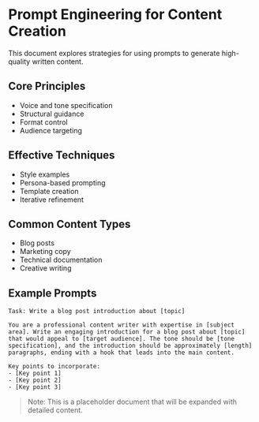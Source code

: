 # Prompt Engineering for Content Creation

This document explores strategies for using prompts to generate high-quality written content.

## Core Principles

- Voice and tone specification
- Structural guidance
- Format control
- Audience targeting

## Effective Techniques

- Style examples
- Persona-based prompting
- Template creation
- Iterative refinement

## Common Content Types

- Blog posts
- Marketing copy
- Technical documentation
- Creative writing

## Example Prompts

```
Task: Write a blog post introduction about [topic]

You are a professional content writer with expertise in [subject area]. Write an engaging introduction for a blog post about [topic] that would appeal to [target audience]. The tone should be [tone specification], and the introduction should be approximately [length] paragraphs, ending with a hook that leads into the main content.

Key points to incorporate:
- [Key point 1]
- [Key point 2]
- [Key point 3]
```

> Note: This is a placeholder document that will be expanded with detailed content. 